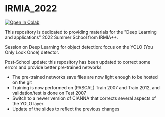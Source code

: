 # IRMIA_2022

[![Open In Colab](https://colab.research.google.com/assets/colab-badge.svg)](https://colab.research.google.com/github/Deyht/IRMIA_2022/IRMIA_DL_Summer_school_2022_Object_Detection_with_YOLO_full_v2.ipynb)

This repository is dedicated to providing materials for the "Deep Learning and applications" 2022 Summer School from IRMIA++.

Session on Deep Learning for object detection: focus on the YOLO (You Only Look Once) detector.

Post-School update: this repository has been updated to correct some errors and provide better pre-trained networks
- The pre-trained networks save files are now light enough to be hosted on the git
- Training is now performed on (PASCAL) Train 2007 and Train 2012, and validation/test is done on Test 2007
- Switch to a newer version of CIANNA that corrects several aspects of the YOLO layer
- Update of the slides to reflect the previous changes
